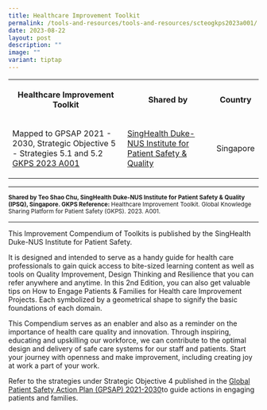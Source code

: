```yaml
---
title: Healthcare Improvement Toolkit
permalink: /tools-and-resources/tools-and-resources/scteogkps2023a001/
date: 2023-08-22
layout: post
description: ""
image: ""
variant: tiptap
---
```

<table>
<tbody>
<tr>
<th rowspan="1" colspan="1">
<p>Healthcare Improvement Toolkit</p>
</th>
<th rowspan="1" colspan="1">
<p>Shared by</p>
</th>
<th rowspan="1" colspan="1">
<p>Country</p>
</th>
</tr>
<tr>
<td rowspan="1" colspan="1">
<p>Mapped to GPSAP 2021 - 2030, Strategic Objective 5 - Strategies 5.1 and
5.2
<br><a href="/files/gkps_2023-a001.pdf" rel="noopener noreferrer nofollow" target="_blank">GKPS 2023 A001</a>
</p>
</td>
<td rowspan="1" colspan="1">
<p><a href="https://www.singhealthdukenus.com.sg/ipsq" rel="noopener noreferrer nofollow" target="_blank">SingHealth Duke-NUS Institute for Patient Safety &amp; Quality</a>
</p>
</td>
<td rowspan="1" colspan="1">
<p>Singapore</p>
</td>
</tr>
</tbody>
</table>
<p></p>
<hr>
<p><strong><sub>Shared by Teo Shao Chu, SingHealth Duke-NUS Institute for Patient Safety &amp; Quality (IPSQ), Singapore. GKPS Reference: </sub></strong><sub>Healthcare Improvement Toolkit. Global Knowledge Sharing Platform for Patient Safety (GKPS). 2023. A001.</sub>
</p>
<hr>
<p>This Improvement Compendium of Toolkits is published by the SingHealth
Duke-NUS Institute for Patient Safety.</p>
<p>It is designed and intended to serve as a handy guide for health care
professionals to gain quick access to bite-sized learning content as well
as tools on Quality Improvement, Design Thinking and Resilience that you
can refer anywhere and anytime. In this 2nd Edition, you can also get valuable
tips on How to Engage Patients &amp; Families for Health care Improvement
Projects. Each symbolized by a geometrical shape to signify the basic foundations
of each domain.</p>
<p>This Compendium serves as an enabler and also as a reminder on the importance
of health care quality and innovation. Through inspiring, educating and
upskilling our workforce, we can contribute to the optimal design and delivery
of safe care systems for our staff and patients. Start your journey with
openness and make improvement, including creating joy at work a part of
your work.</p>
<p>Refer to the strategies under Strategic Objective 4 published in the
<a href="https://www.who.int/teams/integrated-health-services/patient-safety/policy/global-patient-safety-action-plan" rel="noopener noreferrer nofollow" target="_blank">Global Patient Safety Action Plan (GPSAP) 2021-2030</a>to guide actions
in engaging patients and families.</p>